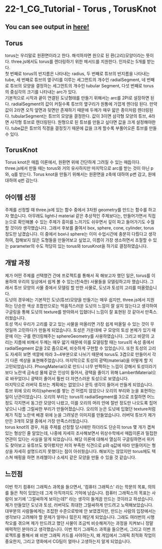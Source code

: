 # 22-1_CG_Tutorial - Torus , TorusKnot

## You can see output in [here!](https://hjhj97.github.io/22-1_CG_Tutorial/index.html)
## Torus

torus는 우리말로 원환면이라고 한다. 해석하자면 원으로 된 환(고리)모양이라는 뜻이다. three.js에서도 torus를 렌더링하기 위한 메서드를 지원한다. 인자로는 5개를 받는다.  
첫 번째로 torus의 반지름은 나타내는 radius, 두 번째로 튜브의 반지름을 나타내는 tube, 세 번째로 튜브의 옆구리를 이루는 세그먼트의 개수인 radialSegment, 네 번째로 튜브의 모양을 결정하는 세그먼트의 개수인 tubular Segment, 다섯 번째로 torus의 중심각의 크기를 나타내는 arc가 있다.  
기본적으로 시작과 끝이 연결된 도넛형태를 만들기 위해서는 arc를 2PI로 설장하면 된다. radialSegment의 값이 커질수록 튜브의 옆구리가 원통에 가깝게 렌더링 된다. 만약 값이 2라면 오직 앞면과 뒷면만 존재하기 때문에 두께가 매우 얇은 종이처럼 렌더링된다. tubularSegment는 튜브의 모양을 결정한다. 값이 3이면 삼각형 모양의 튜브, 4라면 사각형 튜브로 렌더링된다. 원형으로 된 튜브를 만들고 싶다면 값을 크게 설정해야한다. tube값은 튜브의 직경을 결정짓기 때문에 값을 크게 할수록 부풀어오른 튜브를 만들 수 있다.

## TorusKnot

Torus knot은 매듭 이론에서, 원환면 위에 간단하게 그려질 수 있는 매듭이다.  
three.js에서 만들 때는 torus와 거의 유사하지만 마지막으로 arc를 받는 것이 아닌 p와, q를 받는다. Torus knot을 만들기 위해서는 원환면을 z축에 대하여 p번 감고, 원에 대하여 q번 감는다.

## 아이템 선정

주제를 선정할 때 three.js에 있는 함수 중에서 3차원 geometry를 만드는 함수를 하고자 했습니다. 아무래도 light나 material 같은 추상적인 주제보다는, 만들어가면서 직접 눈으로 확인해볼 수 있는 주제가 흥미를 느끼기도 쉬우면서 깊이 파고 들어가기도 수월할 것이라 생각했습니다. 그래서 후보를 줄여서 box, sphere, cone, cylinder, torus 정도만 남겼습니다. 이 중에서 box나 sphere는 이미 수업시간에 충분히 다뤘다고 생각하여, 접해보지 않은 도형들을 만들어보고 싶었고, 이름이 가장 생소하면서 조절할 수 있는 parameter의 수도 적당히 있는 torus와 torusKnot을 하기로 결정하였습니다.

## 개발 과정

제가 어떤 주제를 선택했건 간에 프로젝트를 통해서 꼭 해보고자 했던 일은, torus를 이용하여 우리의 일상에서 쉽게 볼 수 있는(친숙한) 사물들을 모델링하고자 했습니다. 그래서 튜브 모양의 사물 중에서 모델링 할 만한 사물로, 도넛과 토성의 고리를 떠올렸습니다.  
 도넛의 경우에는 기본적인 도넛(튜브)모양을 만들기는 매우 쉽지만, three.js에서 지원하는 단순한 색상 조합만으로는 먹음직스러운 도넛의 느낌이 잘 살지 않는다고 생각하여 구글링을 통해 도넛의 texture를 받아와서 입혔더니 느낌이 잘 표현된 것 같아서 만족스러웠습니다.  
토성 역시 우리가 고리를 갖고 있는 사물을 떠올리면 가장 쉽게 떠올릴 수 있는 것이 무엇일까 고민하다가 만들게 되었습니다. 토성은 가운데에 구 모양의 토성 본체가 있기 때문에 이는 구를 랜더링해주는 sphereGeometry를 사용하였습니다. 그리고 바깥의 고리는 지름에 비해서 두께는 매우 얇기 때문에 이를 모델링할 때는 torus의 속성 중에서 radialSegment 값을 2로 줌으로써, 비슷하게 구현할 수 있었습니다. 또한 토성의 고리도 자세히 보면 색깔에 따라 3~4부분으로 나뉘기 때문에 torus도 3겹으로 만들어서 각기 다른 색상을 표현해주었습니다. 마지막으로 토성의 광택(material)을 어떻게 할 지 고민되었습니다. PhongMaterial으로 만드니 너무 반짝하는 느낌이 강해서 토성이라기 보다 노란색 금속성 물체 같은 인상이 들어서, 광택을 줄이기 위해 LambertMaterial으로 바꾸었더니 광택이 줄어서 훨씬 더 자연스러운 토성으로 보였습니다.  
마지막으로 러버덕 튜브는 계획에는 없었으나 문득 생각이 들어서 만들게 되었습니다. 튜브 위에 오리 머리(sphere)를 쌓는 건 어렵지 않았으나 오리의 부리와 눈을 표현하는 일이 난관이었습니다. 오리의 부리는 torus의 radialSegment를 3으로 조절하면 어느정도 각지면서 동그란 모양이 나왔고, 이를 오리의 머리 안에 절반 정도만 나오도록 집어넣으니 나름 그럴싸한 부리가 만들어졌습니다. 오리의 눈은 도넛에 입혔던 texture처럼 제가 직접 노란색 배경 위에 눈을 그려넣은 이미지를 만들었습니다. 러버덕 튜브가 제가 만든 3개의 모델 중에서 가장 만족스러웠습니다.  
torus knot의 경우, 처음 주제를 선정할 당시에만 하더라도 단순히 torus 몇 개가 겹쳐있는 형상인 줄 알았는데, 나중에 자세히 조사해보면서 위상수학에서 매듭이론과 밀접한 연관이 있다는 사실을 알게 되었습니다. 해당 이론에 대해서 열심히 구글링하면서 위키도 찾아보고 유튜브도 찾아봤지만 저의 부족한 식견으로 p와 q값에 따라 만들어지는 형상을 자세히 설명드리지 못했다는 점이 아쉬웠습니다. 해보지는 않았지만 torus에도 텍스쳐 매핑을 하면 프레첼이나 소세지 같은 모양을 만들 수 있을 것 같습니다.

## 느낀점

이번 학기 컴퓨터 그래픽스 과목을 들으면서, '컴퓨터 그래픽스' 라는 학문의 목표, 의의를 들은 적이 있었는데 그게 아직까지도 기억에 남습니다. 컴퓨터 그래픽스의 목표는 사람이 보기에 '그럴싸하게 보이는데?' 라는 생각이 들게끔 만드는 것이라고 하셨습니다. 제가 만들었던 도넛과 토성, 러버덕도 최대한 그럴싸하게 만드려고 노력해보았습니다.  
대부분의 사람들에게는 조잡한 수준으로밖에 안 보였겠지만, 만드는 사람의 입장에서는 생각보다 고려해야 할 문제가 얼마나 많은지 깨닫게 되었습니다. 그래도 여러번의 시행착오를 겪으며 제가 만드려고 했던 사물이 조금씩 비슷해져가는 과정을 지켜보니 정말 매력적인 분야라고 생각했습니다. 이번 학기 그래픽스 과목을 들으면서, 그리고 이번 프로젝트를 통해서 왜 비싼 그래픽 카드를 사야하는지, 왜 게임에서 그래픽 최적화 작업이 중요한지, 그리고 영화에서 CG팀이 얼마나 고생하는지 알게 되었습니다.
